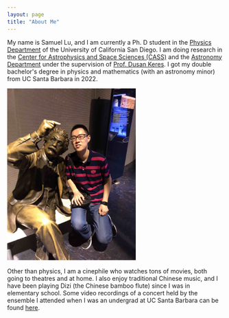 ```yaml
---
layout: page
title: "About Me"
---
```


My name is Samuel Lu, and I am currently a Ph. D student in the [Physics Department](https://physics.ucsd.edu) of the University of California San Diego. I am doing research in the [Center for Astrophysics and Space Sciences (CASS)](https://cass.ucsd.edu/index.php/Main_Page) and the [Astronomy Department](https://astro.ucsd.edu) under the supervision of [Prof. Dusan Keres](https://cass.ucsd.edu/index.php/faculty:Dkeres). I got my double bachelor's degree in physics and mathematics (with an astronomy minor) from UC Santa Barbara in 2022.

<img src="Images/IMG_1207.jpg" width="300"/>

Other than physics, I am a cinephile who watches tons of movies, both going to theatres and at home. I also enjoy traditional Chinese music, and I have been playing Dizi (the Chinese bamboo flute) since I was in elementary school. Some video recordings of a concert held by the ensemble I attended when I was an undergrad at UC Santa Barbara can be found [here](https://www.youtube.com/watch?v=WJVN7N-xiM4&list=PLhcVyqe7ECtu_dCO77XwKEoSWWxtd8VIY).
